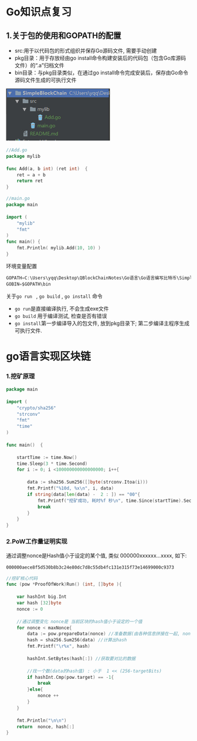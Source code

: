 # Go知识点复习

## 1.关于包的使用和GOPATH的配置

- src:用于以代码包的形式组织并保存Go源码文件, 需要手动创建
- pkg目录：用于存放经由go install命令构建安装后的代码包（包含Go库源码文件）的“.a”归档文件
- bin目录：与pkg目录类似，在通过go install命令完成安装后，保存由Go命令源码文件生成的可执行文件

![](./img/工程目录结构.jpg)

```go
//Add.go
package mylib

func Add(a, b int) (ret int)  {
	ret = a + b
	return ret
}
```

```go
//main.go
package main

import (
	"mylib"
	"fmt"
)
func main() {
	fmt.Println( mylib.Add(10, 10) )
}
```

环境变量配置

```go
GOPATH=C:\Users\yqq\Desktop\QBlockChainNotes\Go语言\Go语言编写比特币\SimpleBlockChain
GOBIN=$GOPATH\bin
```

关于`go run ` , `go build` , `go install` 命令

- `go run`是直接编译执行, 不会生成exe文件
- `go build` 用于编译测试, 检查是否有错误
- `go install`第一步编译导入的包文件, 放到pkg目录下; 第二步编译主程序生成可执行文件.





# go语言实现区块链

### 1.挖矿原理

```go
package main

import (
	"crypto/sha256"
	"strconv"
	"fmt"
	"time"
)

func main()  {

	startTime := time.Now()
	time.Sleep(3 * time.Second)
	for i := 0; i <100000000000000000; i++{

		data := sha256.Sum256([]byte(strconv.Itoa(i)))
		fmt.Printf("%10d, %x\n", i, data)
		if string(data[len(data) -  2 : ]) == "00"{   
			fmt.Printf("挖矿成功, 耗时%f 秒\n", time.Since(startTime).Seconds())
			break
		}
	}
}
```



### 2.PoW工作量证明实现

通过调整nonce是Hash值小于设定的某个值, 类似 000000xxxxxx...xxxx, 如下:

```
000000aece8f5d530b8b3c24e80dc7d8c55db4fc131e315f73e14699000c9373
```

```go
//挖矿核心代码
func (pow *ProofOfWork)Run() (int, []byte ){

	var hashInt big.Int
	var hash [32]byte
	nonce := 0

    //通过调整变化 nonce是 当前区块的hash值小于设定的一个值
	for nonce < maxNonce{
        data := pow.prepareData(nonce) //准备数据(由各种信息拼接在一起, nonce是可变的)
		hash = sha256.Sum256(data) //计算出hash
		fmt.Printf("\r%x", hash)

		hashInt.SetBytes(hash[:]) //获取要对比的数据

		//找一个数(data的hash值) : 小于  1 << (256-targetBits)
		if hashInt.Cmp(pow.target) == -1{
			break
		}else{
			nonce ++
		}
	}

	fmt.Println("\n\n")
	return  nonce, hash[:]   
}
```

